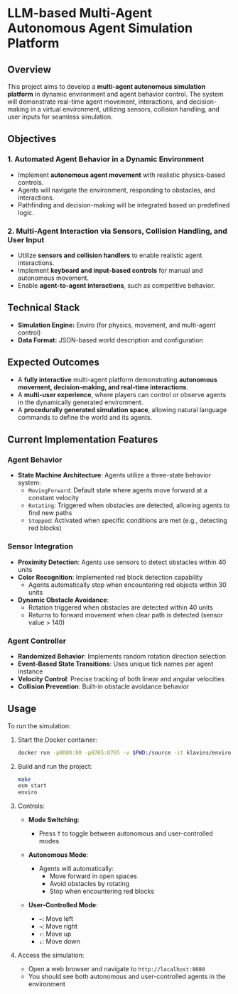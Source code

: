 # LLM-based Multi-Agent Autonomous Agent Simulation Platform  

## Overview  
This project aims to develop a **multi-agent autonomous simulation platform** in dynamic environment and agent behavior control. The system will demonstrate real-time agent movement, interactions, and decision-making in a virtual environment, utilizing sensors, collision handling, and user inputs for seamless simulation.  

## Objectives  

### 1. Automated Agent Behavior in a Dynamic Environment  
- Implement **autonomous agent movement** with realistic physics-based controls.  
- Agents will navigate the environment, responding to obstacles, and interactions.  
- Pathfinding and decision-making will be integrated based on predefined logic.  

### 2. Multi-Agent Interaction via Sensors, Collision Handling, and User Input  
- Utilize **sensors and collision handlers** to enable realistic agent interactions.  
- Implement **keyboard and input-based controls** for manual and autonomous movement.  
- Enable **agent-to-agent interactions**, such as competitive behavior.  


## Technical Stack  
- **Simulation Engine:** Enviro (for physics, movement, and multi-agent control)   
- **Data Format:** JSON-based world description and configuration  

## Expected Outcomes  
- A **fully interactive** multi-agent platform demonstrating **autonomous movement, decision-making, and real-time interactions**.  
- A **multi-user experience**, where players can control or observe agents in the dynamically generated environment.  
- A **procedurally generated simulation space**, allowing natural language commands to define the world and its agents.  

## Current Implementation Features

### Agent Behavior
- **State Machine Architecture**: Agents utilize a three-state behavior system:
  - `MovingForward`: Default state where agents move forward at a constant velocity
  - `Rotating`: Triggered when obstacles are detected, allowing agents to find new paths
  - `Stopped`: Activated when specific conditions are met (e.g., detecting red blocks)

### Sensor Integration
- **Proximity Detection**: Agents use sensors to detect obstacles within 40 units
- **Color Recognition**: Implemented red block detection capability
  - Agents automatically stop when encountering red objects within 30 units
- **Dynamic Obstacle Avoidance**: 
  - Rotation triggered when obstacles are detected within 40 units
  - Returns to forward movement when clear path is detected (sensor value > 140)

### Agent Controller
- **Randomized Behavior**: Implements random rotation direction selection
- **Event-Based State Transitions**: Uses unique tick names per agent instance
- **Velocity Control**: Precise tracking of both linear and angular velocities
- **Collision Prevention**: Built-in obstacle avoidance behavior

## Usage
To run the simulation:
1. Start the Docker container:
   ```bash
   docker run -p8080:80 -p8765:8765 -v $PWD:/source -it klavins/enviro:v1.5 bash
   ```

2. Build and run the project:
   ```bash
   make
   esm start
   enviro
   ```

3. Controls:
   - **Mode Switching**:
     - Press `T` to toggle between autonomous and user-controlled modes
   
   - **Autonomous Mode**:
     - Agents will automatically:
       - Move forward in open spaces
       - Avoid obstacles by rotating
       - Stop when encountering red blocks
   
   - **User-Controlled Mode**:
     - `←`: Move left
     - `→`: Move right
     - `↑`: Move up
     - `↓`: Move down

4. Access the simulation:
   - Open a web browser and navigate to `http://localhost:8080`
   - You should see both autonomous and user-controlled agents in the environment
